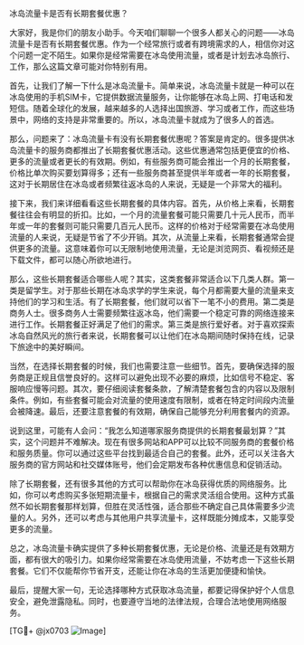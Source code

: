 冰岛流量卡是否有长期套餐优惠？

大家好，我是你们的朋友小助手。今天咱们聊聊一个很多人都关心的问题——冰岛流量卡是否有长期套餐优惠。作为一个经常旅行或者有跨境需求的人，相信你对这个问题一定不陌生。如果你是经常需要在冰岛使用流量，或者是计划去冰岛旅行、工作，那么这篇文章可能对你特别有用。

首先，让我们了解一下什么是冰岛流量卡。简单来说，冰岛流量卡就是一种可以在冰岛使用的手机SIM卡，它提供数据流量服务，让你能够在冰岛上网、打电话和发短信。随着全球化的发展，越来越多的人选择出国旅游、学习或者工作，而这些场景中，网络的支持是非常重要的。所以，冰岛流量卡就成为了很多人的首选。

那么，问题来了：冰岛流量卡有没有长期套餐优惠呢？答案是肯定的。很多提供冰岛流量卡的服务商都推出了长期套餐优惠活动。这些优惠通常包括更便宜的价格、更多的流量或者更长的有效期。例如，有些服务商可能会推出一个月的长期套餐，价格比单次购买要划算得多；还有一些服务商甚至提供半年或者一年的长期套餐，这对于长期居住在冰岛或者频繁往返冰岛的人来说，无疑是一个非常大的福利。

接下来，我们来详细看看这些长期套餐的具体内容。首先，从价格上来看，长期套餐往往会有明显的折扣。比如，一个月的流量套餐可能只需要几十元人民币，而半年或一年的套餐则可能只需要几百元人民币。这样的价格对于经常需要在冰岛使用流量的人来说，无疑是节省了不少开销。其次，从流量上来看，长期套餐通常会提供更多的流量。这意味着你可以无限制地使用流量，无论是浏览网页、看视频还是下载文件，都可以随心所欲地进行。

那么，这些长期套餐适合哪些人呢？其实，这类套餐非常适合以下几类人群。第一类是留学生。对于那些长期在冰岛求学的学生来说，每个月都需要大量的流量来支持他们的学习和生活。有了长期套餐，他们就可以省下一笔不小的费用。第二类是商务人士。很多商务人士需要频繁往返冰岛，他们需要一个稳定可靠的网络连接来进行工作。长期套餐正好满足了他们的需求。第三类是旅行爱好者。对于喜欢探索冰岛自然风光的旅行者来说，长期套餐可以让他们在冰岛期间随时保持在线，记录下旅途中的美好瞬间。

当然，在选择长期套餐的时候，我们也需要注意一些细节。首先，要确保选择的服务商是正规且信誉良好的。这样可以避免出现不必要的麻烦，比如信号不稳定、客服响应慢等问题。其次，要仔细阅读套餐条款，了解清楚套餐包含的内容以及限制条件。例如，有些套餐可能会对流量的使用速度有限制，或者在特定时间段内流量会被降速。最后，还要注意套餐的有效期，确保自己能够充分利用套餐内的资源。

说到这里，可能有人会问：“我怎么知道哪家服务商提供的长期套餐最划算？”其实，这个问题并不难解决。现在有很多网站和APP可以比较不同服务商的套餐价格和服务质量。你可以通过这些平台找到最适合自己的套餐。此外，还可以关注各大服务商的官方网站和社交媒体账号，他们会定期发布各种优惠信息和促销活动。

除了长期套餐，还有很多其他的方式可以帮助你在冰岛获得优质的网络服务。比如，你可以考虑购买多张短期流量卡，根据自己的需求灵活组合使用。这种方式虽然不如长期套餐那样划算，但胜在灵活性强，适合那些不确定自己具体需要多少流量的人。另外，还可以考虑与其他用户共享流量卡，这样既能分摊成本，又能享受更多的流量。

总之，冰岛流量卡确实提供了多种长期套餐优惠，无论是价格、流量还是有效期方面，都有很大的吸引力。如果你经常需要在冰岛使用流量，不妨考虑一下这些长期套餐。它们不仅能帮你节省开支，还能让你在冰岛的生活更加便捷和愉快。

最后，提醒大家一句，无论选择哪种方式获取冰岛流量，都要记得保护好个人信息安全，避免泄露隐私。同时，也要遵守当地的法律法规，合理合法地使用网络服务。

[TG💪+ @jx0703 ![Image](https://github.com/user-attachments/assets/dbca1d08-cadb-493c-b0ec-ad6f7a83f270)]